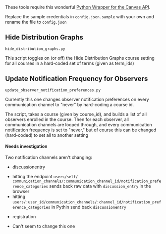 These tools require this wonderful [Python Wrapper for the Canvas API](https://github.com/ucfopen/canvasapi).

Replace the sample credentials in `config.json.sample` with your own and rename the file to `config.json`

## Hide Distribution Graphs
`hide_distribution_graphs.py`

This script toggles on (or off) the Hide Distribution Graphs course setting for all courses in a hard-coded set of terms (given as term_ids)

## Update Notification Frequency for Observers
`update_observer_notification_preferences.py`

Currently this one changes observer notification preferences on every communication channel to "never" by hard-coding a course id.

The script, takes a course (given by course_id), and builds a list of all observers enrolled in the course. Then for each observer, all communication channels are looped through, and every communication notification frequency is set to "never," but of course this can be changed (hard-coded) to set all to another setting

#### Needs investigation

Two notification channels aren't changing:

* discussionentry
 - hitting the endpoint `users/self/
communication_channels/:communication_channel_id/notification_preference_categories` sends back raw data with `discussion_entry` in the browser
 - hitting `users/:user_id/communication_channels/:channel_id/notification_preference_categories` in Pythin send back `discussionentry`
* registration
 - Can't seem to change this one
